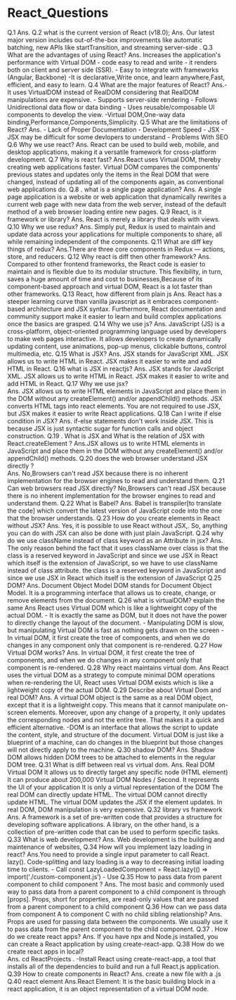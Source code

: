 # React_Questions
Q.1 
Ans.
Q.2 what is the current version of React (v18.0);
Ans.  Our latest major version includes out-of-the-box improvements like automatic batching, new APIs like startTransition, and streaming server-side .
Q.3 What are the advantages of using React?
Ans. Increases the application's performance with Virtual DOM
      - code easy to read and write
      - it renders both on client and server side (SSR).
      - Easy to integrate with frameworks (Angular, Backbone)
      -It is declarative,Write once, and learn anywhere,Fast, efficient, and easy to learn.
Q.4  What are the major features of React?
Ans.- It uses VirtualDOM instead of RealDOM considering that RealDOM manipulations are expensive.
    - Supports server-side rendering
    - Follows Unidirectional data flow or data binding
    - Uses reusable/composable UI components to develop the view.
    -Virtual DOM,One-way data binding,Performance,Components,Simplicity.
Q.5  What are the limitations of React? 
Ans. - Lack of Proper Documentation
    - Development Speed
    - JSX - JSX may be difficult for some devlopers to understand 
    - Problems With SEO
Q.6  Why we use react?
Ans. React can be used to build web, mobile, and desktop applications, making it a versatile framework for cross-platform development.
Q.7  Why is react fast?
Ans.React uses Virtual DOM, thereby creating web applications faster. Virtual DOM compares the components' previous states and updates only the items in the Real DOM that were changed, instead of updating all of the components again, as conventional web applications do.
Q.8 . what is a single page application?
Ans. A single page application is a website or web application that dynamically rewrites a current web page with new data from the web server, instead of the default method of a web browser loading entire new pages.
Q.9  React, is it framework or library?
Ans. React is merely a library that deals with views.
Q.10 Why we use redux? 
Ans.  Simply put, Redux is used to maintain and update data across your applications for multiple components to share, all while remaining independent of the components.
Q.11  What are diff key things of redux?
Ans.There are three core components in Redux — actions, store, and reducers.
Q.12 Why react is diff then other framework?
Ans. Compared to other frontend frameworks, the React code is easier to maintain and is flexible due to its modular structure. This flexibility, in turn, saves a huge amount of time and cost to businesses,Because of its component-based approach and virtual DOM, React is a lot faster than other frameworks.
Q.13  React, how different from plain js
Ans.  React has a steeper learning curve than vanilla javascript as it embraces component-based architecture and JSX syntax. Furthermore, React documentation and community support make it easier to learn and build complex applications once the basics are grasped.
Q.14  Why we use js?
Ans. JavaScript (JS) is a cross-platform, object-oriented programming language used by developers to make web pages interactive. It allows developers to create dynamically updating content, use animations, pop-up menus, clickable buttons, control multimedia, etc.
Q.15 What is JSX?
Ans. JSX stands for JavaScript XML. JSX allows us to write HTML in React. JSX makes it easier to write and add HTML in React.
Q.16  what is JSX in reactjs?
Ans.  JSX stands for JavaScript XML. JSX allows us to write HTML in React. JSX makes it easier to write and add HTML in React.
Q.17  Why we use jsx?  
Ans. JSX allows us to write HTML elements in JavaScript and place them in the DOM without any createElement() and/or appendChild() methods. JSX converts HTML tags into react elements. You are not required to use JSX, but JSX makes it easier to write React applications.
Q.18  Can I write if else condition in JSX?
Ans. if-else statements don't work inside JSX. This is because JSX is just syntactic sugar for function calls and object construction.
Q.19 . What is JSX and What is the relation of JSX with React.createElement ?
Ans.JSX allows us to write HTML elements in JavaScript and place them in the DOM without any createElement() and/or appendChild() methods.
Q.20  does the web browser understand JSX directly ?  
 Ans. No,Browsers can't read JSX because there is no inherent implementation for the browser engines to read and understand them.
Q.21 Can web browsers read JSX directly?
No,Browsers can't read JSX because there is no inherent implementation for the browser engines to read and understand them.
Q.22  What is Babel?
Ans.  Babel is transpiler[to translate the code] which convert the latest version of JavaScript code into the one that the browser understands.
Q.23 How do you create elements in React without JSX?
Ans. Yes, it is possible to use React without JSX,. So, anything you can do with JSX can also be done with just plain JavaScript.
Q.24 why do we use className instead of class keyword as an Attribute in jsx?
Ans.  The only reason behind the fact that it uses className over class is that the class is a reserved keyword in JavaScript and since we use JSX in React which itself is the extension of JavaScript, so we have to use className instead of class attribute.
the class is a reserved keyword in JavaScript and since we use JSX in React which itself is the extension of JavaScript
Q.25  DOM?
Ans.  Document Object Model 
DOM stands for Document Object Model. It is a programming interface that allows us to create, change, or remove elements from the document.
Q.26 what is virtualDOM? explain the same
Ans  React uses Virtual DOM which is like a lightweight copy of the actual DOM.
    - It is exactly the same as DOM, but it does not have the power to directly change the layout of the document.
    - Manipulating DOM is slow, but manipulating Virtual DOM is fast as nothing gets drawn on the screen
    - In virtual DOM, it first create the tree of components, and when we do changes in any component only that component is re-rendered.
Q.27  How Virtual DOM works?
Ans. In virtual DOM, it first create the tree of components, and when we do changes in any component only that component is re-rendered.
Q.28  Why react maintains virtual dom.
Ans React uses the virtual DOM as a strategy to compute minimal DOM operations when re-rendering the UI, React uses Virtual DOM exists which is like a lightweight copy of the actual DOM.
Q.29  Describe about Virtual Dom and real DOM?
Ans. A virtual DOM object is the same as a real DOM object, except that it is a lightweight copy. This means that it cannot manipulate on-screen elements. Moreover, upon any change of a property, it only updates the corresponding nodes and not the entire tree. That makes it a quick and efficient alternative.
-DOM is an interface that allows the script to update the content, style, and structure of the document. Virtual DOM is just like a blueprint of a machine, can do changes in the blueprint but those changes will not directly apply to the machine.
Q.30 shadow DOM?
Ans. Shadow DOM allows hidden DOM trees to be attached to elements in the regular DOM tree.
Q.31  What is diff between real vs virtual dom.
Ans.        Real DOM                                                                          Virtual DOM
           It allows us to directly target any specific node (HTML element)	    It can produce about 200,000 Virtual DOM Nodes / Second.
           It represents the Ul of your application	                                  It is only a virtual representation of the DOM
           The real DOM can directly update HTML. The virtual DOM cannot directly update HTML. The virtual DOM updates the JSX if the element updates. In real DOM, DOM 
            manipulation is very expensive.
Q.32 library vs framework
Ans.  A framework is a set of pre-written code that provides a structure for developing software applications. A library, on the other hand, is a collection of pre-written 
      code that can be used to perform specific tasks.
Q.33  What is web development?
 Ans. Web development is the building and maintenance of websites,
 Q.34 How will you implement lazy loading in react?
 Ans.You need to provide a single input parameter to call React. lazy().
     Code-splitting and lazy loading is a way to decreasing initial loading time to clients.
    - Call const LazyLoadedComponent = React.lazy(() => import(‘./custom-component.js’)
    - Use <LazyLoadedComponent />
 Q.35  How to pass data from parent component to child component ? 
   Ans.      The most basic and commonly used way to pass data from a parent component to a child component is through [props]. Props, 
               short for properties, are read-only values that are passed from a parent component to a child component
 Q.36  How can we pass data from component A to component C with no child sibling
       relationship? 
   Ans. Props are used for passing data between the components. We usually use it to pass data from the parent component to the child component.
Q.37 . How do we create react apps?
 Ans. If you have npx and Node.js installed, you can create a React application by using create-react-app.
Q.38  How do we create react apps in local?  
Ans. cd ReactProjects .
    -Install React using create-react-app, a tool that installs all of the dependencies to build and run a full React.js application.
Q.39 How to create components in React?
Ans. create a new file with a .js 
Q.40  react element
Ans.React Element: It is the basic building block in a react application, it is an object representation of a virtual DOM node. 
    
  





























